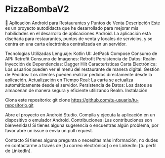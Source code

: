 # PizzaBombaV2
📱 Aplicación Android para Restaurantes y Puntos de Venta
Descripción
Este es un proyecto autodidacta que he desarrollado para mejorar mis habilidades en el desarrollo de aplicaciones Android. La aplicación está diseñada para restaurantes, puntos de venta y locales de servicios, y se centra en una carta electrónica centralizada en un servidor.

Tecnologías Utilizadas
Lenguaje: Kotlin
UI: JetPack Compose
Consumo de API: Retrofit
Consumo de Imágenes: Retrofit
Persistencia de Datos: Realm
Inyección de Dependencias: Dagger Hilt
Características
Carta Electrónica: Los usuarios pueden ver el menú del restaurante de manera digital.
Gestión de Pedidos: Los clientes pueden realizar pedidos directamente desde la aplicación.
Actualización en Tiempo Real: La carta se actualiza automáticamente desde el servidor.
Persistencia de Datos: Los datos se almacenan de manera segura y eficiente utilizando Realm.
Instalación

Clona este repositorio:
git clone https://github.com/tu-usuario/tu-repositorio.git

Abre el proyecto en Android Studio.
Compila y ejecuta la aplicación en un dispositivo o emulador Android.
Contribuciones
¡Las contribuciones son bienvenidas! Si tienes alguna sugerencia o encuentras algún problema, por favor abre un issue o envía un pull request.

Contacto
Si tienes alguna pregunta o necesitas más información, no dudes en contactarme a través de [tu correo electrónico] o en LinkedIn: [tu perfil de LinkedIn].

